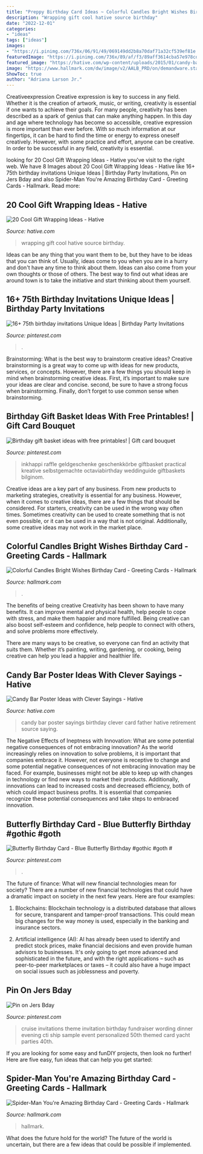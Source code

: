 ```yaml
---
title: "Preppy Birthday Card Ideas ~ Colorful Candles Bright Wishes Birthday Card"
description: "Wrapping gift cool hative source birthday"
date: "2022-12-01"
categories:
- "ideas"
tags: ["ideas"]
images:
- "https://i.pinimg.com/736x/06/91/49/069149dd2b8a70daf71a32cf539ef81e.jpg"
featuredImage: "https://i.pinimg.com/736x/89/af/f3/89aff3614cba57e978cdc5073784229e.jpg"
featured_image: "https://hative.com/wp-content/uploads/2015/01/candy-bar-sayings/12-candy-bar-saying-ideas.jpg"
image: "https://www.hallmark.com/dw/image/v2/AALB_PRD/on/demandware.static/-/Sites-hallmark-master/default/dwef45432f/images/finished-goods/Colorful-Candles-Bright-Wishes-Birthday-Card-root-239LGH1048_PV.1.LGH1048.jpg_Source_Image.jpg"
ShowToc: true
author: "Adriana Larson Jr."
---
```



Creativeexpression
Creative expression is key to success in any field. Whether it is the creation of artwork, music, or writing, creativity is essential if one wants to achieve their goals. For many people, creativity has been described as a spark of genius that can make anything happen. In this day and age where technology has become so accessible, creative expression is more important than ever before. With so much information at our fingertips, it can be hard to find the time or energy to express oneself creatively. However, with some practice and effort, anyone can be creative. In order to be successful in any field, creativity is essential.

	

		
looking for 20 Cool Gift Wrapping Ideas - Hative you've visit to the right web. We have 8 Images about 20 Cool Gift Wrapping Ideas - Hative like 16+ 75th birthday invitations Unique Ideas | Birthday Party Invitations, Pin on Jers Bday and also Spider-Man You&#039;re Amazing Birthday Card - Greeting Cards - Hallmark. Read more:
		
    
## 20 Cool Gift Wrapping Ideas - Hative

<img loading=lazy src="https://hative.com/wp-content/uploads/2014/10/gift-wrapping-ideas/4-cool-gift-wrapping-ideas.jpg" onerror="this.onerror=null;this.src='https://tse4.mm.bing.net/th?id=OIP.DM290G5GGwFg2ZJmXLjxnAHaLH&amp;pid=15.1';" alt="20 Cool Gift Wrapping Ideas - Hative">

_Source: hative.com_

>wrapping gift cool hative source birthday. 

	

Ideas can be any thing that you want them to be, but they have to be ideas that you can think of. Usually, ideas come to you when you are in a hurry and don't have any time to think about them. Ideas can also come from your own thoughts or those of others. The best way to find out what ideas are around town is to take the initiative and start thinking about them yourself.

    
## 16+ 75th Birthday Invitations Unique Ideas | Birthday Party Invitations

<img loading=lazy src="https://i.pinimg.com/736x/89/af/f3/89aff3614cba57e978cdc5073784229e.jpg" onerror="this.onerror=null;this.src='https://tse3.mm.bing.net/th?id=OIP.yAkFSR4hNnvRuS1JcoAP3wHaKW&amp;pid=15.1';" alt="16+ 75th birthday invitations Unique Ideas | Birthday Party Invitations">

_Source: pinterest.com_

>. 

	

Brainstorming: What is the best way to brainstorm creative ideas?
Creative brainstorming is a great way to come up with ideas for new products, services, or concepts. However, there are a few things you should keep in mind when brainstorming creative ideas. First, it’s important to make sure your ideas are clear and concise. second, be sure to have a strong focus when brainstorming. Finally, don’t forget to use common sense when brainstorming.

    
## Birthday Gift Basket Ideas With Free Printables! | Gift Card Bouquet

<img loading=lazy src="https://i.pinimg.com/736x/80/b6/dc/80b6dc90b25bf272c2258611af9a6ed2.jpg" onerror="this.onerror=null;this.src='https://tse1.mm.bing.net/th?id=OIP.gjk2_91Dr0NqtkLBc8prOgHaLn&amp;pid=15.1';" alt="Birthday gift basket ideas with free printables! | Gift card bouquet">

_Source: pinterest.com_

>inkhappi raffle geldgeschenke geschenkkörbe giftbasket practical kreative selbstgemachte octaviabirthday weddinguide giftbaskets bilginom. 

	

Creative ideas are a key part of any business. From new products to marketing strategies, creativity is essential for any business. However, when it comes to creative ideas, there are a few things that should be considered. For starters, creativity can be used in the wrong way often times. Sometimes creativity can be used to create something that is not even possible, or it can be used in a way that is not original. Additionally, some creative ideas may not work in the market place.

    
## Colorful Candles Bright Wishes Birthday Card - Greeting Cards - Hallmark

<img loading=lazy src="https://www.hallmark.com/dw/image/v2/AALB_PRD/on/demandware.static/-/Sites-hallmark-master/default/dwef45432f/images/finished-goods/Colorful-Candles-Bright-Wishes-Birthday-Card-root-239LGH1048_PV.1.LGH1048.jpg_Source_Image.jpg" onerror="this.onerror=null;this.src='https://tse3.mm.bing.net/th?id=OIP.CqsCKkdIfnrVJP-Kmo0kkgHaKz&amp;pid=15.1';" alt="Colorful Candles Bright Wishes Birthday Card - Greeting Cards - Hallmark">

_Source: hallmark.com_

>. 

	

The benefits of being creative
Creativity has been shown to have many benefits. It can improve mental and physical health, help people to cope with stress, and make them happier and more fulfilled.
Being creative can also boost self-esteem and confidence, help people to connect with others, and solve problems more effectively.

There are many ways to be creative, so everyone can find an activity that suits them. Whether it’s painting, writing, gardening, or cooking, being creative can help you lead a happier and healthier life.

    
## Candy Bar Poster Ideas With Clever Sayings - Hative

<img loading=lazy src="https://hative.com/wp-content/uploads/2015/01/candy-bar-sayings/12-candy-bar-saying-ideas.jpg" onerror="this.onerror=null;this.src='https://tse3.mm.bing.net/th?id=OIP.xXtAGYzQS3vZBkdTWtcs0wHaJ4&amp;pid=15.1';" alt="Candy Bar Poster Ideas with Clever Sayings - Hative">

_Source: hative.com_

>candy bar poster sayings birthday clever card father hative retirement source saying. 

	

The Negative Effects of Ineptness with Innovation: What are some potential negative consequences of not embracing innovation?
As the world increasingly relies on innovation to solve problems, it is important that companies embrace it. However, not everyone is receptive to change and some potential negative consequences of not embracing innovation may be faced. For example, businesses might not be able to keep up with changes in technology or find new ways to market their products. Additionally, innovations can lead to increased costs and decreased efficiency, both of which could impact business profits. It is essential that companies recognize these potential consequences and take steps to embraced innovation.

    
## Butterfly Birthday Card - Blue Butterfly Birthday #gothic #goth #

<img loading=lazy src="https://i.pinimg.com/736x/06/91/49/069149dd2b8a70daf71a32cf539ef81e.jpg" onerror="this.onerror=null;this.src='https://tse2.mm.bing.net/th?id=OIP.gGGwu9k6PB9Qu_kHRcf5mgAAAA&amp;pid=15.1';" alt="Butterfly Birthday Card - Blue Butterfly Birthday #gothic #goth #">

_Source: pinterest.com_

>. 

	

The future of finance: What will new financial technologies mean for society?
There are a number of new financial technologies that could have a dramatic impact on society in the next few years. Here are four examples:
1. Blockchains: Blockchain technology is a distributed database that allows for secure, transparent and tamper-proof transactions. This could mean big changes for the way money is used, especially in the banking and insurance sectors.

2. Artificial intelligence (AI): AI has already been used to identify and predict stock prices, make financial decisions and even provide human advisors to businesses. It's only going to get more advanced and sophisticated in the future, and with the right applications – such as peer-to-peer marketplaces or taxes – it could also have a huge impact on social issues such as joblessness and poverty.


    
## Pin On Jers Bday

<img loading=lazy src="https://i.pinimg.com/736x/75/cb/e8/75cbe8e4c1155fe4342f1093560ee10a--fundraiser-event-cruise-party.jpg" onerror="this.onerror=null;this.src='https://tse2.mm.bing.net/th?id=OIP.vy5u_P1WkSsrOgl0sLcooQHaKX&amp;pid=15.1';" alt="Pin on Jers Bday">

_Source: pinterest.com_

>cruise invitations theme invitation birthday fundraiser wording dinner evening cti ship sample event personalized 50th themed card yacht parties 40th. 

	

If you are looking for some easy and funDIY projects, then look no further! Here are five easy, fun ideas that can help you get started: 

    
## Spider-Man You&#039;re Amazing Birthday Card - Greeting Cards - Hallmark

<img loading=lazy src="https://www.hallmark.com/dw/image/v2/AALB_PRD/on/demandware.static/-/Sites-hallmark-master/default/dwed6048ee/images/finished-goods/SpiderMan-Youre-Amazing-Birthday-Card-root-389LGE2081_PV.1.LGE2081.jpg_Source_Image.jpg" onerror="this.onerror=null;this.src='https://tse1.mm.bing.net/th?id=OIP.S8ccE1egvdkHOMRabwMUAQHaKz&amp;pid=15.1';" alt="Spider-Man You&#039;re Amazing Birthday Card - Greeting Cards - Hallmark">

_Source: hallmark.com_

>hallmark. 

	

What does the future hold for the world?
The future of the world is uncertain, but there are a few ideas that could be possible if implemented.

